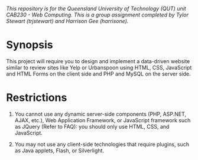 *This repository is for the Queensland University of Technology (QUT) unit CAB230 - Web Computing. This is a group assignment completed by Tylor Stewart (trjstewart) and Harrison Gee (harrisone).*

# Synopsis
This project will require you to design and implement a data-driven website similar to review sites like Yelp or Urbanspoon using HTML, CSS, JavaScript and HTML Forms on the client side and PHP and MySQL on the server side.

# Restrictions
1. You cannot use any dynamic server-side components (PHP, ASP.NET, AJAX, etc.), Web Application Framework, or JavaScript framework such as JQuery (Refer to FAQ): you should only use HTML, CSS, and JavaScript.

2. You may not use any client-side technologies that require plugins, such as Java applets, Flash, or Silverlight.